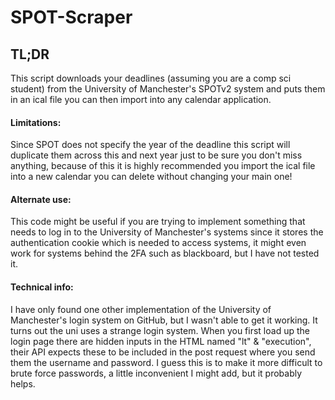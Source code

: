 # SPOT-Scraper

## TL;DR 
This script downloads your deadlines (assuming you are a comp sci student) from the University of Manchester's SPOTv2 system and puts them in an ical file you can then import into any calendar application.

#### Limitations: 
Since SPOT does not specify the year of the deadline this script will duplicate them across this and next year just to be sure you don't miss anything, because of this it is highly recommended you import the ical file into a new calendar you can delete without changing your main one!

#### Alternate use: 
This code might be useful if you are trying to implement something that needs to log in to the University of Manchester's systems since it stores the authentication cookie which is needed to access systems, it might even work for systems behind the 2FA such as blackboard, but I have not tested it.

#### Technical info:
I have only found one other implementation of the University of Manchester's login system on GitHub, but I wasn't able to get it working. It turns out the uni uses a strange login system. When you first load up the login page there are hidden inputs in the HTML named "lt" & "execution", their API expects these to be included in the post request where you send them the username and password. I guess this is to make it more difficult to brute force passwords, a little inconvenient I might add, but it probably helps.
